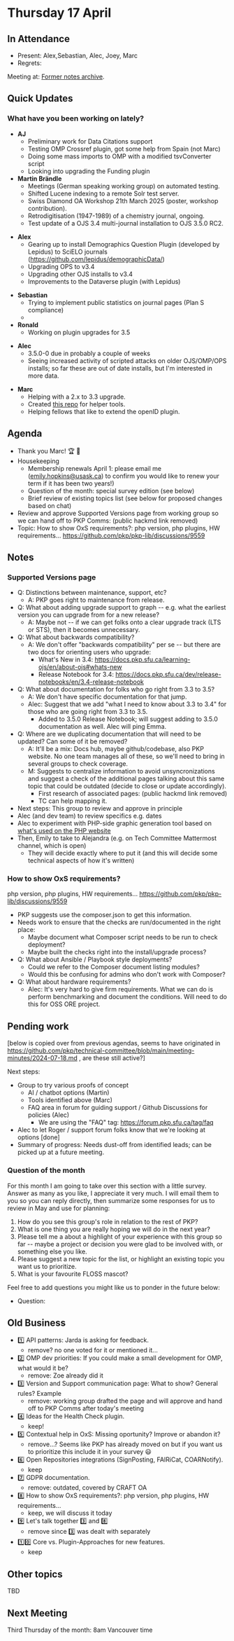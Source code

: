 # Thursday 17 April

In Attendance
-------------

- Present: Alex,Sebastian, Alec, Joey, Marc
- Regrets: 

Meeting at: 
[Former notes archive](https://github.com/pkp/technical-committee/tree/main/meeting-minutes).


Quick Updates
-------------

### What have you been working on lately?
   
- **AJ**
    - Preliminary work for Data Citations support
    - Testing OMP Crossref plugin, got some help from Spain (not Marc)
    - Doing some mass imports to OMP with a modified tsvConverter script
    - Looking into upgrading the Funding plugin
- **Martin Brändle** 
    - Meetings (German speaking working group) on automated testing.
    - Shifted Lucene indexing to a remote Solr test server.
    - Swiss Diamond OA Workshop 21th March 2025 (poster, workshop contribution).
    - Retrodigitisation (1947-1989) of a chemistry journal, ongoing.
    - Test update of a OJS 3.4 multi-journal installation to OJS 3.5.0 RC2.
* **Alex**
    - Gearing up to install Demographics Question Plugin (developed by Lepidus) to SciELO journals (https://github.com/lepidus/demographicData/)
    - Upgrading OPS to v3.4
    - Upgrading other OJS installs to v3.4
    - Improvements to the Dataverse plugin (with Lepidus)
- **Sebastian**
    - Trying to implement public statistics on journal pages (Plan S compliance)
    * 
- **Ronald**
    - Working on plugin upgrades for 3.5 
* **Alec**
    - 3.5.0-0 due in probably a couple of weeks
    - Seeing increased activity of scripted attacks on older OJS/OMP/OPS installs; so far these are out of date installs, but I'm interested in more data.
- **Marc**
    - Helping with a 2.x to 3.3 upgrade.
    - Created [this repo](https://github.com/marcbria/ojsExtraTools) for helper tools.
    - Helping fellows that like to extend the openID plugin.


Agenda
------
- Thank you Marc! :trophy: :confetti_ball: 
- Housekeeping
    - Membership renewals April 1: please email me (emily.hopkins@usask.ca) to confirm you would like to renew your term if it has been two years!)
    - Question of the month: special survey edition (see below)
    - Brief review of existing topics list (see below for proposed changes based on chat)
- Review and approve Supported Versions page from working group so we can hand off to PKP Comms: (public hackmd link removed)
- Topic: How to show OxS requirements?: php version, php plugins, HW requirements... https://github.com/pkp/pkp-lib/discussions/9559


Notes
-----

### Supported Versions page

- Q: Distinctions between maintenance, support, etc?
    - A: PKP goes right to maintenance from release.
- Q: What about adding upgrade support to graph -- e.g. what the earliest version you can upgrade from for a new release?
    - A: Maybe not -- if we can get folks onto a clear upgrade track (LTS or STS), then it becomes unnecessary.
- Q: What about backwards compatibility?
    - A: We don't offer "backwards compatibility" per se -- but there are two docs for orienting users who upgrade:
        - What's New in 3.4: https://docs.pkp.sfu.ca/learning-ojs/en/about-ojs#whats-new
        - Release Notebook for 3.4: https://docs.pkp.sfu.ca/dev/release-notebooks/en/3.4-release-notebook
- Q: What about documentation for folks who go right from 3.3 to 3.5?
    - A: We don't have specific documentation for that jump.
    - Alec: Suggest that we add "what I need to know about 3.3 to 3.4" for those who are going right from 3.3 to 3.5.
        - Added to 3.5.0 Release Notebook; will suggest adding to 3.5.0 documentation as well. Alec will ping Emma.
- Q: Where are we duplicating documentation that will need to be updated? Can some of it be removed?
    - A: It'll be a mix: Docs hub, maybe github/codebase, also PKP website. No one team manages all of these, so we'll need to bring in several groups to check coverage.
    - M: Suggests to centralize information to avoid unsyncronizations and suggest a check of the additional pages talking about this same topic that could be outdated (decide to close or update accordingly).
        - First research of associated pages: (public hackmd link removed)
        - TC can help mapping it.
- Next steps: This group to review and approve in principle
- Alec (and dev team) to review specifics e.g. dates
- Alec to experiment with PHP-side graphic generation tool based on [what's used on the PHP website](https://github.com/php/web-php/blob/77d8a8c8f0b5072c7d2e58284eedf6871baf52ea/images/supported-versions.php)
- Then, Emily to take to Alejandra (e.g. on Tech Committee Mattermost channel, which is open)
    - They will decide exactly where to put it (and this will decide some technical aspects of how it's written)

### How to show OxS requirements?

php version, php plugins, HW requirements... 
https://github.com/pkp/pkp-lib/discussions/9559

- PKP suggests use the composer.json to get this information.
- Needs work to ensure that the checks are run/documented in the right place:
    - Maybe document what Composer script needs to be run to check deployment?
    - Maybe built the checks right into the install/upgrade process?
- Q: What about Ansible / Playbook style deployments?
    - Could we refer to the Composer document listing modules?
    - Would this be confusing for admins who don't work with Composer?
- Q: What about hardware requirements?
    - Alec: It's very hard to give firm requirements. What we can do is perform benchmarking and document the conditions. Will need to do this for OSS ORE project.


Pending work
------------

[below is copied over from previous agendas, seems to have originated in https://github.com/pkp/technical-committee/blob/main/meeting-minutes/2024-07-18.md , are these still active?]

Next steps:
- Group to try various proofs of concept
    - AI / chatbot options (Martin)
    - Tools identified above (Marc)
    - FAQ area in forum for guiding support / Github Discussions for policies (Alec)
        - We are using the "FAQ" tag: https://forum.pkp.sfu.ca/tag/faq
- Alec to let Roger / support forum folks know that we're looking at options [done]
- Summary of progress: Needs dust-off from identified leads; can be picked up at a future meeting.

### Question of the month

For this month I am going to take over this section with a little survey. Answer as many as you like, I appreciate it very much. I will email them to you so you can reply directly, then summarize some responses for us to review in May and use for planning:
1. How do you see this group's role in relation to the rest of PKP?
2. What is one thing you are really hoping we will do in the next year?
3. Please tell me a about a highlight of your experience with this group so far -- maybe a project or decision you were glad to be involved with, or something else you like.
4. Please suggest a new topic for the list, or highlight an existing topic you want us to prioritize.
5. What is your favourite FLOSS mascot?




Feel free to add questions you might like us to ponder in the future below:
* Question:

Old Business
------------

- :one: API patterns: Jarda is asking for feedback. 
    - remove? no one voted for it or mentioned it...
- :two: OMP dev priorities: If you could make a small development for OMP, what would it be? 
    - remove: Zoe already did it 
- :three: Version and Support communication page: What to show? General rules? Example
    - remove: working group drafted the page and will approve and hand off to PKP Comms after today's meeting
- :four: Ideas for the Health Check plugin. 
    - keep!
- :five: Contextual help in OxS: Missing oportunity? Improve or abandon it?
    - remove...? Seems like PKP has already moved on but if you want us to prioritize this include it in your survey :smiley: 
- :six: Open Repositories integrations (SignPosting, FAIRiCat, COARNotify). 
    - keep
- :seven: GDPR documentation. 
    - remove: outdated, covered by CRAFT OA 
- :eight: How to show OxS requirements?: php version, php plugins, HW requirements... 
    - keep, we will discuss it today
- :nine: Let's talk together :three: and :eight:
    - remove since :three: was dealt with separately 
- :one::zero: Core vs. Plugin-Approaches for new features.
    - keep


Other topics
------------

TBD

Next Meeting
------------

Third Thursday of the month: 8am Vancouver time
